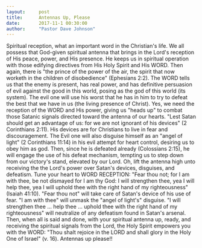 ```yaml
---
layout:     post
title:      Antennas Up, Please
date:       2017-11-1 00:30:00
author:     "Pastor Dave Johnson"
---
```


Spiritual reception, what an important word in the Christian's life.  We all possess that God-given spiritual antenna that brings in the Lord's reception of His peace, power, and His presence.  He keeps us in spiritual operation with those edifying directives from His Holy Spirit and His WORD.  Then again, there is "the prince of the power of the air, the spirit that now worketh in the children of disobedience" (Ephesians 2:2).  The WORD tells us that the enemy is present, has real power, and has definitive persuasion of evil against the good in this world, posing as the god of this world (its system).  The evil one will use his worst that he has in him to try to defeat the best that we have in us (the living presence of Christ).  Yes, we need the reception of the WORD and His power, giving us "heads up" to combat those Satanic signals directed toward the antenna of our hearts.  "Lest Satan should get an advantage of us: for we are not ignorant of his devices" (2 Corinthians 2:11). His devices are for Christians to live in fear and discouragement. The Evil one will also disguise himself as an "angel of light" (2 Corinthians 11:14) in his evil attempt for heart control, desiring us to obey him as god.  Then, since he is defeated already (Colossians 2:15), he will engage the use of his defeat mechanism, tempting us to step down from our victory's stand, elevated by our Lord.  Oh, lift the antenna high unto receiving the the Lord's power over Satan's devices, disguises, and defeatism.  Tune your heart to WORD RECEPTION:  "Fear thou not; for I am with thee, be not dismayed for I am thy God: I will strengthen thee, yea I will help thee, yea I will uphold thee with the right hand of my righteousness" (Isaiah 41:10).  "Fear thou not" will take care of Satan's device of his use of fear.  "I am with thee" will unmask the "angel of light's" disguise.  "I will strengthen thee ... help thee ... uphold thee with the right hand of my righteousness" will neutralize of any defeatism found in Satan's arsenal. Then, when all is said and done, with your spiritual antenna up, ready, and receiving the spiritual signals from the Lord,  the Holy Spirit empowers you with the WORD: "Thou shalt rejoice in the LORD and shall glory in the Holy One of Israel" (v. 16).  Antennas up please!!
